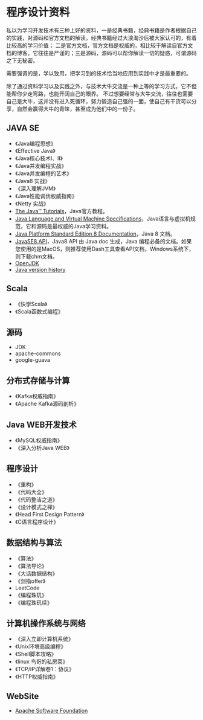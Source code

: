 # 程序设计资料

私以为学习开发技术有三种上好的资料，一是经典书籍，经典书籍是作者根据自己的实践，对源码和官方文档的解读，经典书籍经过大浪淘沙后被大家认可的，有着比较高的学习价值；
二是官方文档，官方文档是权威的，相比较于解读自官方文档的博客，它往往是严谨的；三是源码，源码可以帮你解读一切的疑惑，可谓源码之下无秘密。

需要强调的是，学以致用，把学习到的技术恰当地应用到实践中才是最重要的。

除了通过资料学习以及实践之外，与技术大牛交流是一种上等的学习方式，它不但能帮你少走弯路，也能开阔自己的眼界。
不过想要经常与大牛交流，往往也需要自己是大牛，这并没有进入死循环，努力锻造自己强的一面，使自己有干货可以分享，自然会赢得大牛的青睐，甚至成为他们中的一份子。


## JAVA SE
* 《Java编程思想》
* 《Effective Java》
* 《Java核心技术I、II》
* 《Java并发编程实战》
* 《Java并发编程的艺术》
* 《Java8 实战》
* 《深入理解JVM》
* 《Java性能调优权威指南》
* 《Netty 实战》
* [The Java™ Tutorials](https://docs.oracle.com/javase/tutorial/reallybigindex.html)，Java官方教程。
* [Java Language and Virtual Machine Specifications](https://docs.oracle.com/javase/specs/)，Java语言与虚拟机规范，它和源码是最权威的Java学习资料。
* [Java Platform Standard Edition 8 Documentation](https://docs.oracle.com/javase/8/docs/)，Java 8 文档。
* [JavaSE8 API](https://docs.oracle.com/javase/8/docs/api/index.html)，Java8 API 由 Java doc 生成，Java 编程必备的文档。如果您使用的是MacOS，则推荐使用Dash工具查看API文档，Windows系统下，则下载chm文档。
* [OpenJDK](http://openjdk.java.net/)
* [Java version history](https://en.wikipedia.org/wiki/Java_version_history)


## Scala
* 《快学Scala》
* 《Scala函数式编程》


## 源码
* JDK
* apache-commons
* google-guava


## 分布式存储与计算
* 《Kafka权威指南》
* 《Apache Kafka源码剖析》


## Java WEB开发技术
* 《MySQL权威指南》
* 《深入分析Java WEB》


## 程序设计
* 《重构》
* 《代码大全》
* 《代码整洁之道》
* 《设计模式之禅》
* 《Head First Design Pattern》
* 《C语言程序设计》


## 数据结构与算法
* 《算法》
* 《算法导论》
* 《大话数据结构》
* 《剑指offer》
*  LeetCode
* 《编程珠玑》
* 《编程珠玑续》


## 计算机操作系统与网络
* 《深入立即计算机系统》
* 《Unix环境高级编程》
* 《Shell脚本攻略》
* 《linux 鸟哥的私房菜》
* 《TCP/IP详解卷1：协议》
* 《HTTP权威指南》


## WebSite
* [Apache Software Foundation](http://www.apache.org/)








